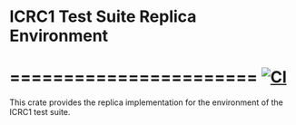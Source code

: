 # ICRC1 Test Suite Replica Environment
=======================
[![CI](https://github.com/dfinity/ICRC-1/actions/workflows/ci.yml/badge.svg)](https://github.com/dfinity/ICRC-1/actions/workflows/ci.yml)
=======================
This crate provides the replica implementation for the environment of the ICRC1 test suite. 